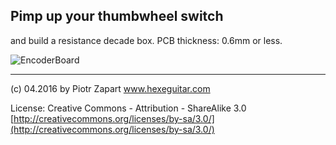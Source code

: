 ## Pimp up your thumbwheel switch  ##
and build a resistance decade box.
PCB thickness: 0.6mm or less.

![EncoderBoard](https://github.com/hexeguitar/DecadeRbox/blob/master/ThswDecadebox1.jpg)

------
(c) 04.2016 by Piotr Zapart 
www.hexeguitar.com

License:
Creative Commons - Attribution - ShareAlike 3.0 
[http://creativecommons.org/licenses/by-sa/3.0/](http://creativecommons.org/licenses/by-sa/3.0/)


